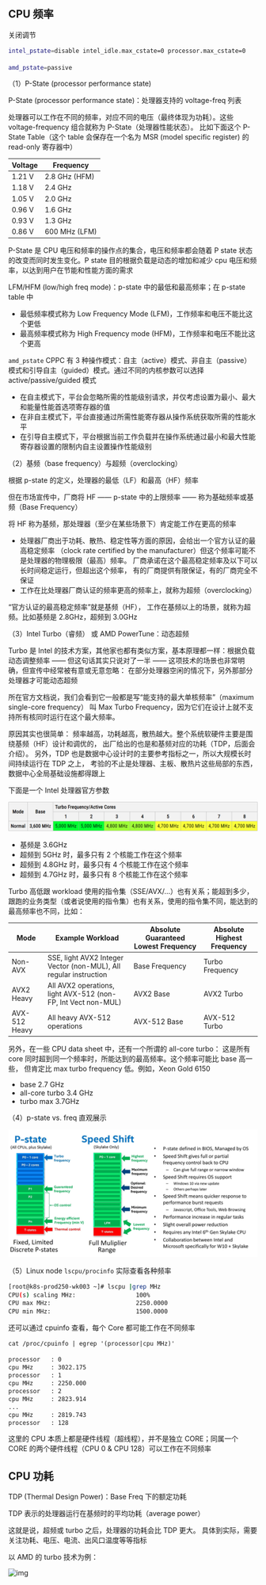 ## CPU 频率

关闭调节

```bash
intel_pstate=disable intel_idle.max_cstate=0 processor.max_cstate=0

amd_pstate=passive
```

（1）P-State (processor performance state)

P-State (processor performance state)：处理器支持的 voltage-freq 列表

处理器可以工作在不同的频率，对应不同的电压（最终体现为功耗）。这些 voltage-frequency 组合就称为 P-State（处理器性能状态）。 比如下面这个 P-State Table（这个 table 会保存在一个名为 MSR (model specific register) 的 read-only 寄存器中）

| Voltage | Frequency     |
| ------- | ------------- |
| 1.21 V  | 2.8 GHz (HFM) |
| 1.18 V  | 2.4 GHz       |
| 1.05 V  | 2.0 GHz       |
| 0.96 V  | 1.6 GHz       |
| 0.93 V  | 1.3 GHz       |
| 0.86 V  | 600 MHz (LFM) |

P-State 是 CPU 电压和频率的操作点的集合，电压和频率都会随着 P state 状态的改变而同时发生变化。P state 目的根据负载是动态的增加和减少 cpu 电压和频率，以达到用户在节能和性能方面的需求

LFM/HFM (low/high freq mode)：p-state 中的最低和最高频率；在 p-state table 中

- 最低频率模式称为 Low Frequency Mode (LFM)，工作频率和电压不能比这个更低
- 最高频率模式称为 High Frequency mode (HFM)，工作频率和电压不能比这个更高

`amd_pstate` CPPC 有 3 种操作模式：自主（active）模式、非自主（passive）模式和引导自主（guided）模式。通过不同的内核参数可以选择 active/passive/guided 模式

- 在自主模式下，平台会忽略所需的性能级别请求，并仅考虑设置为最小、最大和能量性能首选项寄存器的值
- 在非自主模式下，平台直接通过所需性能寄存器从操作系统获取所需的性能水平
- 在引导自主模式下，平台根据当前工作负载并在操作系统通过最小和最大性能寄存器设置的限制内自主设置操作性能级别

（2）基频（base frequency）与超频（overclocking）

根据 p-state 的定义，处理器的最低（LF）和最高（HF）频率

但在市场宣传中，厂商将 HF —— p-state 中的上限频率 —— 称为基础频率或基频（Base Frequency）

将 HF 称为基频，那处理器（至少在某些场景下）肯定能工作在更高的频率

- 处理器厂商出于功耗、散热、稳定性等方面的原因，会给出一个官方认证的最高稳定频率 （clock rate certified by the manufacturer）但这个频率可能不是处理器的物理极限（最高）频率。 厂商承诺在这个最高稳定频率及以下可以长时间稳定运行，但超出这个频率， 有的厂商提供有限保证，有的厂商完全不保证
- 工作在比处理器厂商认证的频率更高的频率上，就称为超频（overclocking）

“官方认证的最高稳定频率”就是基频（HF）， 工作在基频以上的场景，就称为超频。比如基频是 2.8GHz，超频到 3.0GHz

（3）Intel Turbo（睿频） 或 AMD PowerTune：动态超频

Turbo 是 Intel 的技术方案，其他家也都有类似方案，基本原理都一样：根据负载动态调整频率 —— 但这句话其实只说对了一半 —— 这项技术的场景也非常明确，但宣传中经常被有意或无意忽略： 在部分处理器空闲的情况下，另外那部分处理器才可能动态超频

所在官方文档说，我们会看到它一般都是写“能支持的最大单核频率”（maximum single-core frequency） 叫 Max Turbo Frequency，因为它们在设计上就不支持所有核同时运行在这个最大频率。

原因其实也很简单： 频率越高，功耗越高，散热越大。整个系统软硬件主要是围绕基频（HF）设计和调优的， 出厂给出的也是和基频对应的功耗（TDP，后面会介绍）。 另外，TDP 也是数据中心设计时的主要参考指标之一，所以大规模长时间持续运行在 TDP 之上， 考验的不止是处理器、主板、散热片这些局部的东西，数据中心全局基础设施都得跟上

下面是一个 Intel 处理器官方参数

![img](./.assets/CPU功耗与性能管理/i9-9900k-turbo-freq.png)

- 基频是 3.6GHz
- 超频到 5GHz 时，最多只有 2 个核能工作在这个频率
- 超频到 4.8GHz 时，最多只有 4 个核能工作在这个频率
- 超频到 4.7GHz 时，最多只有 8 个核能工作在这个频率

Turbo 高低跟 workload 使用的指令集（SSE/AVX/...）也有关系；能超到多少，跟跑的业务类型（或者说使用的指令集）也有关系，使用的指令集不同，能达到的最高频率也不同，比如：

| Mode          | Example Workload                                             | Absolute Guaranteed Lowest Frequency | Absolute Highest Frequency |
| ------------- | ------------------------------------------------------------ | ------------------------------------ | -------------------------- |
| Non-AVX       | SSE, light AVX2 Integer Vector (non-MUL), All regular instruction | Base Frequency                       | Turbo Frequency            |
| AVX2 Heavy    | All AVX2 operations, light AVX-512 (non-FP, Int Vect non-MUL) | AVX2 Base                            | AVX2 Turbo                 |
| AVX-512 Heavy | All heavy AVX-512 operations                                 | AVX-512 Base                         | AVX-512 Turbo              |

另外，在一些 CPU data sheet 中，还有一个所谓的 all-core turbo： 这是所有 core 同时超到同一个频率时，所能达到的最高频率。这个频率可能比 base 高一些， 但肯定比 max turbo frequency 低。例如，Xeon Gold 6150

- base 2.7 GHz
- all-core turbo 3.4 GHz
- turbo max 3.7GHz

（4）p-state vs. freq 直观展示

![img](./.assets/CPU功耗与性能管理/Intel-P-States.jpg)

（5）Linux node `lscpu/procinfo` 实际查看各种频率

``` bash
[root@k8s-prod250-wk003 ~]# lscpu |grep MHz
CPU(s) scaling MHz:                 100%
CPU max MHz:                        2250.0000
CPU min MHz:                        1500.0000
```

还可以通过 cpuinfo 查看，每个 Core 都可能工作在不同频率

```
cat /proc/cpuinfo | egrep '(processor|cpu MHz)'

processor	: 0
cpu MHz		: 3022.175
processor	: 1
cpu MHz		: 2250.000
processor	: 2
cpu MHz		: 2823.914
...
cpu MHz		: 2819.743
processor	: 128
```

这里的 CPU 本质上都是硬件线程（超线程），并不是独立 CORE；同属一个 CORE 的两个硬件线程（CPU 0 & CPU 128）可以工作在不同频率

## CPU 功耗

TDP (Thermal Design Power)：Base Freq 下的额定功耗

TDP 表示的处理器运行在基频时的平均功耗（average power）

这就是说，超频或 turbo 之后，处理器的功耗会比 TDP 更大。 具体到实际，需要关注功耗、电压、电流、出风口温度等等指标

以 AMD 的 turbo 技术为例：

![img](https://arthurchiao.art/assets/img/linux-cpu/AMD_PowerTune_Bonaire.png)